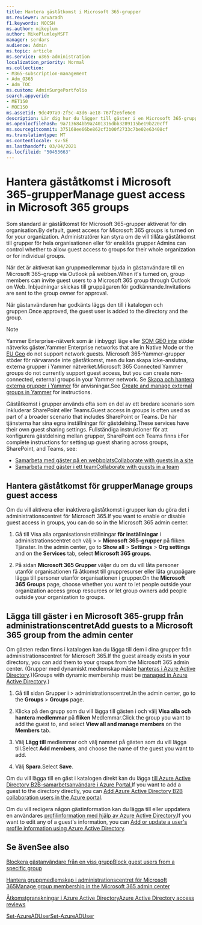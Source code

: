 ```yaml
---
title: Hantera gäståtkomst i Microsoft 365-grupper
ms.reviewer: arvaradh
f1.keywords: NOCSH
ms.author: mikeplum
author: MikePlumleyMSFT
manager: serdars
audience: Admin
ms.topic: article
ms.service: o365-administration
localization_priority: Normal
ms.collection:
- M365-subscription-management
- Adm_O365
- Adm_TOC
ms.custom: AdminSurgePortfolio
search.appverid:
- MET150
- MOE150
ms.assetid: 9de497a9-2f5c-43d6-ae18-767f2e6fe6e0
description: Lär dig hur du lägger till gäster i en Microsoft 365-grupp, visar gästanvändare och använder PowerShell för att styra gäståtkomst.
ms.openlocfilehash: 9a713684bb9a2401316dbb3289115be19b220cff
ms.sourcegitcommit: 375168ee66be862cf3b00f2733c7be02e63408cf
ms.translationtype: MT
ms.contentlocale: sv-SE
ms.lasthandoff: 03/04/2021
ms.locfileid: "50453663"
---
```

# <a name="manage-guest-access-in-microsoft-365-groups"></a><span data-ttu-id="44b78-103">Hantera gäståtkomst i Microsoft 365-grupper</span><span class="sxs-lookup"><span data-stu-id="44b78-103">Manage guest access in Microsoft 365 groups</span></span>

<span data-ttu-id="44b78-104">Som standard är gäståtkomst för Microsoft 365-grupper aktiverat för din organisation.</span><span class="sxs-lookup"><span data-stu-id="44b78-104">By default, guest access for Microsoft 365 groups is turned on for your organization.</span></span> <span data-ttu-id="44b78-105">Administratörer kan styra om de vill tillåta gäståtkomst till grupper för hela organisationen eller för enskilda grupper.</span><span class="sxs-lookup"><span data-stu-id="44b78-105">Admins can control whether to allow guest access to groups for their whole organization or for individual groups.</span></span>

<span data-ttu-id="44b78-106">När det är aktiverat kan gruppmedlemmar bjuda in gästanvändare till en Microsoft 365-grupp via Outlook på webben.</span><span class="sxs-lookup"><span data-stu-id="44b78-106">When it's turned on, group members can invite guest users to a Microsoft 365 group through Outlook on Web.</span></span> <span data-ttu-id="44b78-107">Inbjudningar skickas till gruppägaren för godkännande.</span><span class="sxs-lookup"><span data-stu-id="44b78-107">Invitations are sent to the group owner for approval.</span></span>

<span data-ttu-id="44b78-108">När gästanvändaren har godkänts läggs den till i katalogen och gruppen.</span><span class="sxs-lookup"><span data-stu-id="44b78-108">Once approved, the guest user is added to the directory and the group.</span></span>

> [!Note]
> <span data-ttu-id="44b78-109">Yammer Enterprise-nätverk som är i inbyggt läge eller [SOM GEO inte](https://go.microsoft.com/fwlink/?linkid=2107357) stöder nätverks gäster.</span><span class="sxs-lookup"><span data-stu-id="44b78-109">Yammer Enterprise networks that are in Native Mode or the [EU Geo](https://go.microsoft.com/fwlink/?linkid=2107357) do not support network guests.</span></span>
> <span data-ttu-id="44b78-110">Microsoft 365-Yammer-grupper stöder för närvarande inte gäståtkomst, men du kan skapa icke-anslutna, externa grupper i Yammer nätverket.</span><span class="sxs-lookup"><span data-stu-id="44b78-110">Microsoft 365 Connected Yammer groups do not currently support guest access, but you can create non-connected, external groups in your Yammer network.</span></span> <span data-ttu-id="44b78-111">Se [Skapa och hantera externa grupper i Yammer](https://docs.microsoft.com/yammer/work-with-external-users/create-and-manage-external-groups) för anvisningar.</span><span class="sxs-lookup"><span data-stu-id="44b78-111">See [Create and manage external groups in Yammer](https://docs.microsoft.com/yammer/work-with-external-users/create-and-manage-external-groups) for instructions.</span></span>

<span data-ttu-id="44b78-112">Gäståtkomst i grupper används ofta som en del av ett bredare scenario som inkluderar SharePoint eller Teams.</span><span class="sxs-lookup"><span data-stu-id="44b78-112">Guest access in groups is often used as part of a broader scenario that includes SharePoint or Teams.</span></span> <span data-ttu-id="44b78-113">De här tjänsterna har sina egna inställningar för gästdelning.</span><span class="sxs-lookup"><span data-stu-id="44b78-113">These services have their own guest sharing settings.</span></span> <span data-ttu-id="44b78-114">Fullständiga instruktioner för att konfigurera gästdelning mellan grupper, SharePoint och Teams finns i:</span><span class="sxs-lookup"><span data-stu-id="44b78-114">For complete instructions for setting up guest sharing across groups, SharePoint, and Teams, see:</span></span>

- [<span data-ttu-id="44b78-115">Samarbeta med gäster på en webbplats</span><span class="sxs-lookup"><span data-stu-id="44b78-115">Collaborate with guests in a site</span></span>](../../solutions/collaborate-in-site.md)
- [<span data-ttu-id="44b78-116">Samarbeta med gäster i ett team</span><span class="sxs-lookup"><span data-stu-id="44b78-116">Collaborate with guests in a team</span></span>](../../solutions/collaborate-as-team.md)

## <a name="manage-groups-guest-access"></a><span data-ttu-id="44b78-117">Hantera gäståtkomst för grupper</span><span class="sxs-lookup"><span data-stu-id="44b78-117">Manage groups guest access</span></span>

<span data-ttu-id="44b78-118">Om du vill aktivera eller inaktivera gäståtkomst i grupper kan du göra det i administrationscentret för Microsoft 365.</span><span class="sxs-lookup"><span data-stu-id="44b78-118">If you want to enable or disable guest access in groups, you can do so in the Microsoft 365 admin center.</span></span>

1. <span data-ttu-id="44b78-119">Gå till Visa alla organisationsinställningar **för inställningar** i administrationscentret och välj \>  \>  **Microsoft 365-grupper** på fliken Tjänster. </span><span class="sxs-lookup"><span data-stu-id="44b78-119">In the admin center, go to **Show all** \> **Settings** \> **Org settings** and on the **Services** tab, select **Microsoft 365 groups**.</span></span>
  
2. <span data-ttu-id="44b78-120">På sidan **Microsoft 365 Grupper** väljer du om du vill låta personer utanför organisationen få åtkomst till gruppresurser eller låta gruppägare lägga till personer utanför organisationen i grupper.</span><span class="sxs-lookup"><span data-stu-id="44b78-120">On the **Microsoft 365 Groups** page, choose whether you want to let people outside your organization access group resources or let group owners add people outside your organization to groups.</span></span>

## <a name="add-guests-to-a-microsoft-365-group-from-the-admin-center"></a><span data-ttu-id="44b78-121">Lägga till gäster i en Microsoft 365-grupp från administrationscentret</span><span class="sxs-lookup"><span data-stu-id="44b78-121">Add guests to a Microsoft 365 group from the admin center</span></span>

<span data-ttu-id="44b78-122">Om gästen redan finns i katalogen kan du lägga till dem i dina grupper från administrationscentret för Microsoft 365.</span><span class="sxs-lookup"><span data-stu-id="44b78-122">If the guest already exists in your directory, you can add them to your groups from the Microsoft 365 admin center.</span></span> <span data-ttu-id="44b78-123">(Grupper med dynamiskt medlemskap måste [hanteras i Azure Active Directory](https://docs.microsoft.com/azure/active-directory/enterprise-users/groups-create-rule).)</span><span class="sxs-lookup"><span data-stu-id="44b78-123">(Groups with dynamic membership must be [managed in Azure Active Directory](https://docs.microsoft.com/azure/active-directory/enterprise-users/groups-create-rule).)</span></span>
  
1. <span data-ttu-id="44b78-124">Gå till sidan Grupper i  >   administrationscentret.</span><span class="sxs-lookup"><span data-stu-id="44b78-124">In the admin center, go to the **Groups** > **Groups** page.</span></span>
  
2. <span data-ttu-id="44b78-125">Klicka på den grupp som du vill lägga till gästen i och välj **Visa alla och hantera medlemmar** på **fliken** Medlemmar.</span><span class="sxs-lookup"><span data-stu-id="44b78-125">Click the group you want to add the guest to, and select **View all and manage members** on the **Members** tab.</span></span> 
  
4. <span data-ttu-id="44b78-126">Välj **Lägg till** medlemmar och välj namnet på gästen som du vill lägga till.</span><span class="sxs-lookup"><span data-stu-id="44b78-126">Select **Add members**, and choose the name of the guest you want to add.</span></span>
    
5. <span data-ttu-id="44b78-127">Välj **Spara**.</span><span class="sxs-lookup"><span data-stu-id="44b78-127">Select **Save**.</span></span>

<span data-ttu-id="44b78-128">Om du vill lägga till en gäst i katalogen direkt kan du lägga [till Azure Active Directory B2B-samarbetsanvändare i Azure Portal.](https://docs.microsoft.com/azure/active-directory/b2b/add-users-administrator)</span><span class="sxs-lookup"><span data-stu-id="44b78-128">If you want to add a guest to the directory directly, you can [Add Azure Active Directory B2B collaboration users in the Azure portal](https://docs.microsoft.com/azure/active-directory/b2b/add-users-administrator).</span></span>

<span data-ttu-id="44b78-129">Om du vill redigera någon gästinformation kan du lägga till eller uppdatera en användares [profilinformation med hjälp av Azure Active Directory.](https://docs.microsoft.com/azure/active-directory/fundamentals/active-directory-users-profile-azure-portal)</span><span class="sxs-lookup"><span data-stu-id="44b78-129">If you want to edit any of a guest's information, you can [Add or update a user's profile information using Azure Active Directory](https://docs.microsoft.com/azure/active-directory/fundamentals/active-directory-users-profile-azure-portal).</span></span>

## <a name="see-also"></a><span data-ttu-id="44b78-130">Se även</span><span class="sxs-lookup"><span data-stu-id="44b78-130">See also</span></span>

[<span data-ttu-id="44b78-131">Blockera gästanvändare från en viss grupp</span><span class="sxs-lookup"><span data-stu-id="44b78-131">Block guest users from a specific group</span></span>](https://docs.microsoft.com/microsoft-365/solutions/per-group-guest-access)

[<span data-ttu-id="44b78-132">Hantera gruppmedlemskap i administrationscentret för Microsoft 365</span><span class="sxs-lookup"><span data-stu-id="44b78-132">Manage group membership in the Microsoft 365 admin center</span></span>](add-or-remove-members-from-groups.md)
  
[<span data-ttu-id="44b78-133">Åtkomstgranskningar i Azure Active Directory</span><span class="sxs-lookup"><span data-stu-id="44b78-133">Azure Active Directory access reviews</span></span>](https://docs.microsoft.com/azure/active-directory/active-directory-azure-ad-controls-perform-access-review)

[<span data-ttu-id="44b78-134">Set-AzureADUser</span><span class="sxs-lookup"><span data-stu-id="44b78-134">Set-AzureADUser</span></span>](https://docs.microsoft.com/powershell/module/azuread/set-azureaduser)
